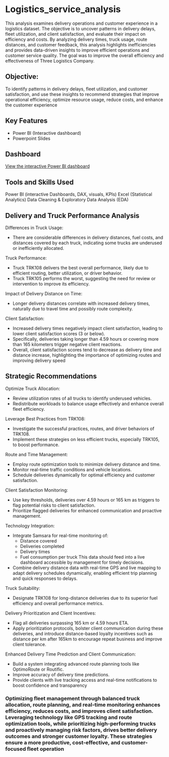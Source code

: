 # Logistics_service_analysis
This analysis examines delivery operations and customer experience in a logistics dataset. The objective is to uncover patterns in delivery delays, fleet utilization, and client satisfaction, and evaluate their impact on efficiency and costs. By analyzing delivery times, truck usage, route distances, and customer feedback, this analysis highlights inefficiencies and provides data-driven insights to improve efficient operations and customer service quality. The goal was to improve the overall efficiency and effectiveness of Three Logistics Company.

## Objective: 
To identify patterns in delivery delays, fleet utilization, and customer satisfaction, and use these insights to recommend strategies that improve operational efficiency, optimize resource usage, reduce costs, and enhance the customer experience

## Key Features
- Power BI (Interactive dashboard)
- Powerpoint Slides

## Dashboard
[View the interactive Power BI dashboard](https://github.com/BOAMAH-99/Logistics_service_analysis/blob/main/Dashboard/Three%20Logistics%20Dashboard.pbix)

## Tools and Skills Used
Power BI (interactive Dashboards, DAX, visuals, KPIs)
Excel (Statistical Analytics)
Data Cleaning & Exploratory Data Analysis (EDA)


## Delivery and Truck Performance Analysis
Differences in Truck Usage: 
- There are considerable differences in delivery distances, fuel costs, and distances covered by each truck, indicating some trucks are underused or inefficiently allocated.

Truck Performance:
- Truck TRK108 delivers the best overall performance, likely due to efficient routing, better utilization, or driver behavior.
- Truck TRK105 performs the worst, suggesting the need for review or intervention to improve its efficiency.

Impact of Delivery Distance on Time: 
- Longer delivery distances correlate with increased delivery times, naturally due to travel time and possibly route complexity.

Client Satisfaction:
- Increased delivery times negatively impact client satisfaction, leading to lower client satisfaction scores (3 or below).
- Specifically, deliveries taking longer than 4.59 hours or covering more than 165 kilometers trigger negative client reactions.
- Overall, client satisfaction scores tend to decrease as delivery time and distance increase, highlighting the importance of optimizing routes and improving delivery speed

## Strategic Recommendations
Optimize Truck Allocation:
- Review utilization rates of all trucks to identify underused vehicles.
- Redistribute workloads to balance usage effectively and enhance overall fleet efficiency.

Leverage Best Practices from TRK108:
- Investigate the successful practices, routes, and driver behaviors of TRK108.
- Implement these strategies on less efficient trucks, especially TRK105, to boost performance.

Route and Time Management:
- Employ route optimization tools to minimize delivery distance and time.
- Monitor real-time traffic conditions and vehicle locations.
- Schedule deliveries dynamically for optimal efficiency and customer satisfaction.

Client Satisfaction Monitoring:
- Use key thresholds, deliveries over 4.59 hours or 165 km as triggers to flag potential risks to client satisfaction.
- Prioritize flagged deliveries for enhanced communication and proactive management.

Technology Integration:
- Integrate Samsara for real-time monitoring of:
  - Distance covered
  - Deliveries completed
  - Delivery times
  - Fuel consumption per truck
    This data should feed into a live dashboard accessible by management for timely decisions.
- Combine delivery distance data with real-time GPS and live mapping to adapt delivery schedules dynamically, enabling efficient trip planning and quick responses to delays.

Truck Suitability:
- Designate TRK108 for long-distance deliveries due to its superior fuel efficiency and overall performance metrics.

Delivery Prioritization and Client Incentives:
- Flag all deliveries surpassing 165 km or 4.59 hours ETA.
- Apply prioritization protocols, bolster client communication during these deliveries, and introduce distance-based loyalty incentives such as distance per km after 165km to encourage repeat business and improve client tolerance.

Enhanced Delivery Time Prediction and Client Communication:
- Build a system integrating advanced route planning tools like OptimoRoute or Routific.
- Improve accuracy of delivery time predictions.
- Provide clients with live tracking access and real-time notifications to boost confidence and transparency

### Optimizing fleet management through balanced truck allocation, route planning, and real-time monitoring enhances efficiency, reduces costs, and improves client satisfaction. Leveraging technology like GPS tracking and route optimization tools, while prioritizing high-performing trucks and proactively managing risk factors, drives better delivery outcomes and stronger customer loyalty. These strategies ensure a more productive, cost-effective, and customer-focused fleet operation






